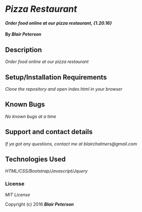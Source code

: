 # _Pizza Restaurant_

#### _Order food online at our pizza restaurant, {1.20.16}_

#### By _**Blair Peterson**_

## Description

_Order food online at our pizza restaurant_

## Setup/Installation Requirements

_Clone the repository and open index.html in your browser_

## Known Bugs

_No known bugs at a time_

## Support and contact details

_If ya got any questions, contact me at blairchalmers@gmail.com_

## Technologies Used

_HTML/CSS/Bootstrap/Javascript/Jquery_

### License

*MIT License*

Copyright (c) 2016 **_Blair Peterson_**
